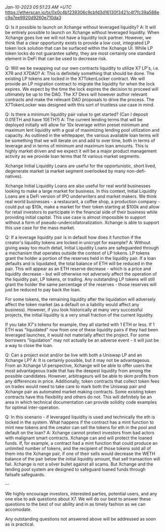 _Jan-10-2023 05:51:23 AM +UTC_\
https://etherscan.io/tx/0x0c4b1239306c9cbfd3d16130f3421c4f7fc39a588ec9a7ee9920d9260e710da3

Q: Is it possible to launch on Xchange without leveraged liquidity?
A: It will be entirely possible to launch on Xchange without leveraged liquidity. When Xchange goes live we will not have a liquidity lock partner. However, we think that a clear opportunity exists to provide a low cost, integrated LP token lock solution that can be surfaced within the Xchange UI. While LP token locks do not guarantee safety, they are most certainly one standard element in DeFi that can be used to decrease risk.

Q: Will we be swapping out our own contracts liquidity to utilize X7 LP's, i.e. X7R and X7DAO?
A: This is definitely something that should be done. The existing LP tokens are locked in the X7TokenLocker contract. We will provide an LP migration contract to migrate the liquidity for when the lock expires. We expect by the time the lock expires the decision to proceed will ultimately be up to the DAO. The X7 Devs will however author relevant contracts and make the relevant DAO proposals to drive the process. The X7TokenLocker was designed with this sort of trustless use case in mind.

Q: Is there a minimum liquidity pair value to get started? (Can I deposit 0.01ETH and have 10ETH?)
A: The current lending terms that will be deployed initially will allow for 10x leverage within preset minimum and maximum lent liquidity with a goal of maximizing lending pool utilization and capacity. As outlined in the whitepaper, the various available loan terms will be something that we will iterate on and add to over time, both in terms of leverage and in terms of minimum and maximum loan amounts. This is highly market driven and we expect it will be a major product management activity as we provide loan terms that fit various market segments.

Xchange Initial Liquidity Loans are useful for the opportunistic, short lived, degenerate market (a market segment overlooked by many non-defi-natives).

Xchange Initial Liquidity Loans are also useful for real world businesses looking to make a large market for business. In this context, Initial Liquidity Loans are a DeFi version of IPO underwriters and market makers. We think real world businesses - a restaurant, a coffee shop, a production company - could put up $10k, make a market for their token starting at $100k and allow for retail investors to participate in the financial side of their business while providing initial capital. This use case is almost impossible to support without a form of pseudo-undercollatoralization. Xchange is able to support this use case for the mass market.

Q: If a leverage liquidity pair is in default how does it function if the creator's liquidity tokens are locked in unicrypt for example?
A: Without giving away too much detail, Initial Liquidity Loans are safeguarded through a mechanism that operates outside the context of LP tokens. LP tokens grant the holder a portion of the reserves held in the liquidity pair. If a loan defaults and is liquidated, the total balance of ETH will be reduced in the pair. This will appear as an ETH reserve decrease - which is a price and liquidity decrease - but will otherwise not adversely affect the operation of the liquidity pair, LP tokens, or trading. Any outstanding LP tokens will still grant the holder the same percentage of the reserves - those reserves will just be reduced to pay back the loan.

For some tokens, the remaining liquidity after the liquidation will adversely affect the token market (as a default on a liability would affect any business). However, if you look historically at many very successful projects, the initial liquidity is a very small fraction of the current liquidity.

If you take X7's tokens for example, they all started with 1 ETH or less. If 1 ETH was "liquidated" now from one of these liquidity pairs if they had been leveraged launches, it would not materially affect the project. For some borrowers "liquidation" may not actually be an adverse event - it will just be a way to close the loan.

Q: Can a project exist and/or be live with both a Uniswap LP and an Xchange LP?
A: It is certainly possible, but it may not be advantageous. From an Xchange UI perspective, Xchange will be able to offer users the most advantageous trade that has the deepest liquidity from among the possible candidates. However, arbitrageurs will be able to skim profits from any differences in price. Additionally, token contracts that collect token fees on trades would need to take care to mark both the Uniswap pair and Xchange pair as automated market making contracts. Some existing token contracts have this flexibility and others do not. This will definitely be an area in which technical documentation can provide solidity code examples for optimal inter-operation.

Q: In this scenario - if leveraged liquidity is used and technically the eth is locked in the system. What happens if the contract has a mint function to mint new tokens and the creator can sell the tokens for eth in the pool and default on the loan?
A: Xchange cannot protect investors from bad actors with malignant smart contracts. Xchange can and will protect the loaned funds. If, for example, a contract had a mint function that could produce an unlimited number of tokens, and the recipient of those tokens sold all of them into the Xchange pair, if one of their sells would decrease the WETH balance of the pair below the initial liquidity amount, that sell transaction will fail. Xchange is not a silver bullet against all scams. But Xchange and the lending pool system are designed to safeguard loaned funds through failsafe safeguards.

--

We highly encourage investors, interested parties, potential users, and any one else to ask questions about X7. We will do our best to answer these questions to the best of our ability and in as timely fashion as we can accomodate.

Any outstanding questions not answered above will be addressed as soon as is practical.
